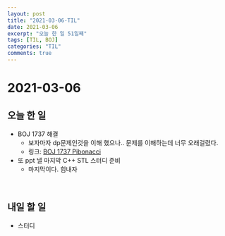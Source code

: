 ```yaml
---
layout: post
title: "2021-03-06-TIL"
date: 2021-03-06
excerpt: "오늘 한 일 51일째"
tags: [TIL, BOJ]
categories: "TIL"
comments: true
---
```


# 2021-03-06

## 오늘 한 일    
- BOJ 1737 해결
    - 보자마자 dp문제인것을 이해 했으나.. 문제를 이해하는데 너무 오래걸렸다.
    - 링크: [BOJ 1737 Pibonacci](https://l-zzu-h.tistory.com/entry/BOJ-1737Pibonacci)
- 또 ppt 낼 마지막 C++ STL 스터디 준비
    - 마지막이다. 힘내자
<br>

## 내일 할 일
- 스터디